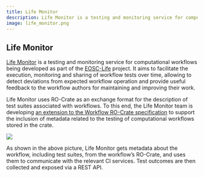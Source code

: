 ```yaml
---
title: Life Monitor
description: Life Monitor is a testing and monitoring service for computational workflows being developed as part of the EOSC-Life project. It aims to facilitate the execution, monitoring and sharing of workflow tests over time, allowing to detect deviations from expected workflow operation and provide useful feedback to the workflow authors
image: life_monitor.png
---
```

## Life Monitor
[Life Monitor](https://crs4.github.io/life_monitor/) is a testing and monitoring service for computational workflows being developed as part of the [EOSC-Life](https://www.eosc-life.eu/) project. It aims to facilitate the execution, monitoring and sharing of workflow tests over time, allowing to detect deviations from expected workflow operation and provide useful feedback to the workflow authors for maintaining and improving their work.

Life Monitor uses RO-Crate as an exchange format for the description of test suites associated with workflows. To this end, the Life Monitor team is developing [an extension to the Workflow RO-Crate specification](https://github.com/crs4/life_monitor/wiki/Workflow-Testing-RO-Crate) to support the inclusion of metadata related to the testing of computational workflows stored in the crate.

![](https://www.researchobject.org/ro-crate/assets/img/ro-crate-exchange.png)

As shown in the above picture, Life Monitor gets metadata about the workflow, including test suites, from the workflow’s RO-Crate, and uses them to communicate with the relevant CI services. Test outcomes are then collected and exposed via a REST API.